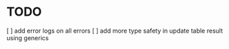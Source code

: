# TODO

[ ] add error logs on all errors
[ ] add more type safety in update table result using generics
